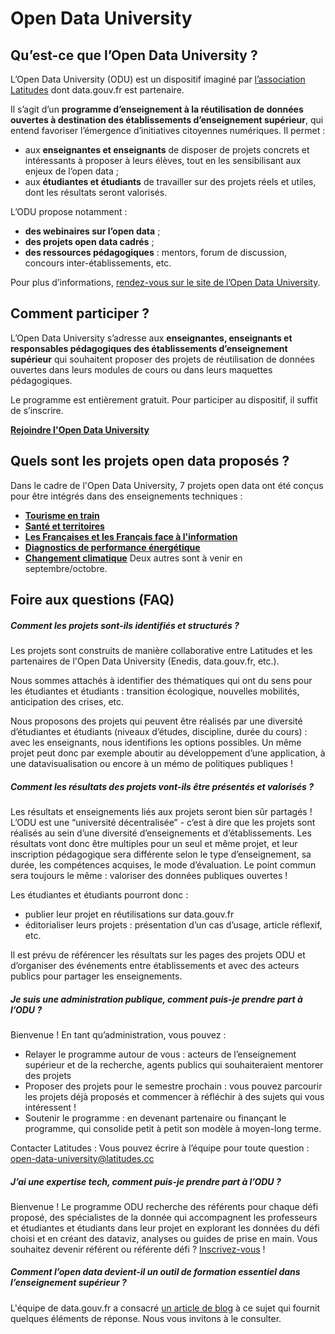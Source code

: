 # Open Data University

## Qu’est-ce que l’Open Data University ?
L’Open Data University (ODU) est un dispositif imaginé par [l’association Latitudes](https://www.latitudes.cc/) dont data.gouv.fr est partenaire.

Il s’agit d’un **programme d’enseignement à la réutilisation de données ouvertes à destination des établissements d’enseignement supérieur**, qui entend favoriser l’émergence d’initiatives citoyennes numériques. Il permet :
* aux **enseignantes et enseignants** de disposer de projets concrets et intéressants à proposer à leurs élèves, tout en les sensibilisant aux enjeux de l’open data ;
* aux **étudiantes et étudiants** de travailler sur des projets réels et utiles, dont les résultats seront valorisés.

L’ODU propose notamment :
* **des webinaires sur l’open data** ;
* **des projets open data cadrés** ;
* **des ressources pédagogiques** : mentors, forum de discussion, concours inter-établissements, etc.

Pour plus d’informations, [rendez-vous sur le site de l’Open Data University](https://www.opendatauniversity.org/).

## Comment participer ?
L’Open Data University s’adresse aux **enseignantes, enseignants et responsables pédagogiques des établissements d’enseignement supérieur** qui souhaitent proposer des projets de réutilisation de données ouvertes dans leurs modules de cours ou dans leurs maquettes pédagogiques.

Le programme est entièrement gratuit. Pour participer au dispositif, il suffit de s’inscrire.

**[Rejoindre l'Open Data University](https://airtable.com/appJY09hYLFOYjGdc/shr7WX6sMS1ciiyMv)**

## Quels sont les projets open data proposés ?
Dans le cadre de l'Open Data University, 7 projets open data ont été conçus pour être intégrés dans des enseignements techniques :
* [**Tourisme en train**](https://defis.data.gouv.fr/defis/tourisme-en-train)
* [**Santé et territoires**](https://defis.data.gouv.fr/defis/sante-et-territoires)
* [**Les Françaises et les Français face à l'information**](https://defis.data.gouv.fr/defis/les-francaises-et-francais-face-a-linformation)
* [**Diagnostics de performance énergétique**](https://defis.data.gouv.fr/defis/diagnostics-de-performance-energetique)
* [**Changement climatique**](https://defis.data.gouv.fr/defis/changement-climatique)
Deux autres sont à venir en septembre/octobre. 

## Foire aux questions (FAQ)

##### Comment les projets sont-ils identifiés et structurés ?
Les projets sont construits de manière collaborative entre Latitudes et les partenaires de l'Open Data University (Enedis, data.gouv.fr, etc.).

Nous sommes attachés à identifier des thématiques qui ont du sens pour les étudiantes et étudiants : transition écologique, nouvelles mobilités, anticipation des crises, etc.

Nous proposons des projets qui peuvent être réalisés par une diversité d’étudiantes et étudiants (niveaux d’études, discipline, durée du cours) : avec les enseignants, nous identifions les options possibles. Un même projet peut donc par exemple aboutir au développement d’une application, à une datavisualisation ou encore à un mémo de politiques publiques !

##### Comment les résultats des projets vont-ils être présentés et valorisés ?
Les résultats et enseignements liés aux projets seront bien sûr partagés ! L’ODU est une “université décentralisée” - c’est à dire que les projets sont réalisés au sein d’une diversité d’enseignements et d’établissements. Les résultats vont donc être multiples pour un seul et même projet, et leur inscription pédagogique sera différente selon le type d’enseignement, sa durée, les compétences acquises, le mode d’évaluation. Le point commun sera toujours le même : valoriser des données publiques ouvertes !

Les étudiantes et étudiants pourront donc :
* publier leur projet en réutilisations sur data.gouv.fr
* éditorialiser leurs projets : présentation d’un cas d’usage, article réflexif, etc.

Il est prévu de référencer les résultats sur les pages des projets ODU et d’organiser des événements entre établissements et avec des acteurs publics pour partager les enseignements.

##### Je suis une administration publique, comment puis-je prendre part à l’ODU ?
Bienvenue ! En tant qu’administration, vous pouvez :

* Relayer le programme autour de vous : acteurs de l’enseignement supérieur et de la recherche, agents publics qui souhaiteraient mentorer des projets
* Proposer des projets pour le semestre prochain : vous pouvez parcourir les projets déjà proposés et commencer à réfléchir à des sujets qui vous intéressent !
* Soutenir le programme : en devenant partenaire ou finançant le programme, qui consolide petit à petit son modèle à moyen-long terme. 

Contacter Latitudes : Vous pouvez écrire à l’équipe pour toute question : open-data-university@latitudes.cc

##### J’ai une expertise tech, comment puis-je prendre part à l’ODU ?
Bienvenue ! Le programme ODU recherche des référents pour chaque défi proposé, des spécialistes de la donnée qui accompagnent les professeurs et étudiantes et étudiants dans leur projet en explorant les données du défi choisi et en créant des dataviz, analyses ou guides de prise en main. Vous souhaitez devenir référent ou référente défi ? [Inscrivez-vous](https://lati.cc/odu-inscription-ref-defi) !

##### Comment l’open data devient-il un outil de formation essentiel dans l’enseignement supérieur ?
L'équipe de data.gouv.fr a consacré [un article de blog](https://www.data.gouv.fr/fr/posts/comment-lopen-data-devient-un-outil-de-formation-essentiel-dans-lenseignement-superieur/) à ce sujet qui fournit quelques éléments de réponse. Nous vous invitons à le consulter.
